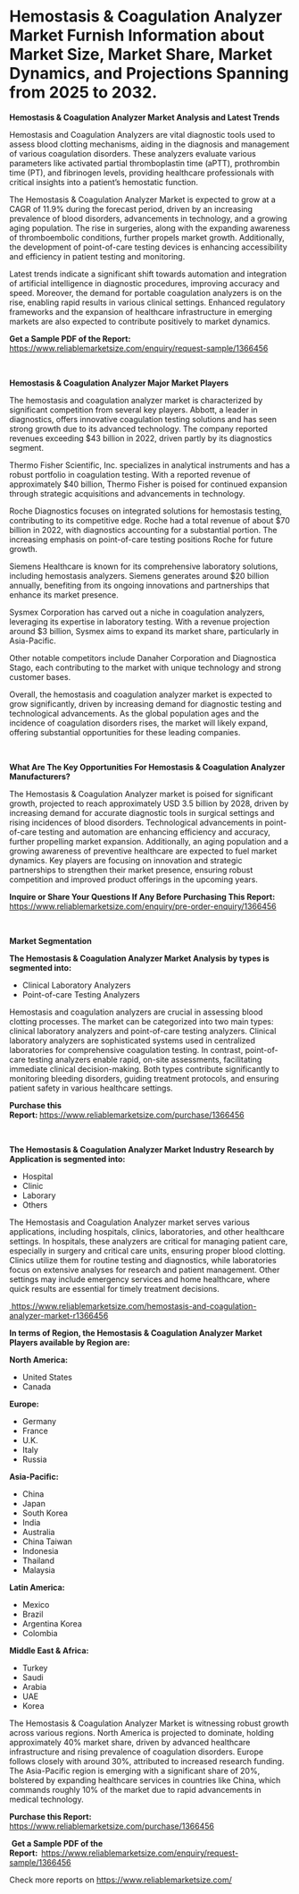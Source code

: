 <p><h1>Hemostasis & Coagulation Analyzer Market Furnish Information about Market Size, Market Share, Market Dynamics, and Projections Spanning from 2025 to 2032.</h1></p><p><strong>Hemostasis & Coagulation Analyzer Market Analysis and Latest Trends</strong></p>
<p><p>Hemostasis and Coagulation Analyzers are vital diagnostic tools used to assess blood clotting mechanisms, aiding in the diagnosis and management of various coagulation disorders. These analyzers evaluate various parameters like activated partial thromboplastin time (aPTT), prothrombin time (PT), and fibrinogen levels, providing healthcare professionals with critical insights into a patient’s hemostatic function.</p><p>The Hemostasis & Coagulation Analyzer Market is expected to grow at a CAGR of 11.9% during the forecast period, driven by an increasing prevalence of blood disorders, advancements in technology, and a growing aging population. The rise in surgeries, along with the expanding awareness of thromboembolic conditions, further propels market growth. Additionally, the development of point-of-care testing devices is enhancing accessibility and efficiency in patient testing and monitoring.</p><p>Latest trends indicate a significant shift towards automation and integration of artificial intelligence in diagnostic procedures, improving accuracy and speed. Moreover, the demand for portable coagulation analyzers is on the rise, enabling rapid results in various clinical settings. Enhanced regulatory frameworks and the expansion of healthcare infrastructure in emerging markets are also expected to contribute positively to market dynamics.</p></p>
<p><strong>Get a Sample PDF of the Report:&nbsp;</strong> <a href="https://www.reliablemarketsize.com/enquiry/request-sample/1366456?utm_campaign=3045&utm_medium=2&utm_source=Github&utm_content=ia&utm_term=22032025&utm_id=hemostasis-coagulation-analyzer">https://www.reliablemarketsize.com/enquiry/request-sample/1366456</a></p>
<p>&nbsp;</p>
<p><strong>Hemostasis & Coagulation Analyzer Major Market Players</strong></p>
<p><p>The hemostasis and coagulation analyzer market is characterized by significant competition from several key players. Abbott, a leader in diagnostics, offers innovative coagulation testing solutions and has seen strong growth due to its advanced technology. The company reported revenues exceeding $43 billion in 2022, driven partly by its diagnostics segment.</p><p>Thermo Fisher Scientific, Inc. specializes in analytical instruments and has a robust portfolio in coagulation testing. With a reported revenue of approximately $40 billion, Thermo Fisher is poised for continued expansion through strategic acquisitions and advancements in technology.</p><p>Roche Diagnostics focuses on integrated solutions for hemostasis testing, contributing to its competitive edge. Roche had a total revenue of about $70 billion in 2022, with diagnostics accounting for a substantial portion. The increasing emphasis on point-of-care testing positions Roche for future growth.</p><p>Siemens Healthcare is known for its comprehensive laboratory solutions, including hemostasis analyzers. Siemens generates around $20 billion annually, benefiting from its ongoing innovations and partnerships that enhance its market presence.</p><p>Sysmex Corporation has carved out a niche in coagulation analyzers, leveraging its expertise in laboratory testing. With a revenue projection around $3 billion, Sysmex aims to expand its market share, particularly in Asia-Pacific.</p><p>Other notable competitors include Danaher Corporation and Diagnostica Stago, each contributing to the market with unique technology and strong customer bases.</p><p>Overall, the hemostasis and coagulation analyzer market is expected to grow significantly, driven by increasing demand for diagnostic testing and technological advancements. As the global population ages and the incidence of coagulation disorders rises, the market will likely expand, offering substantial opportunities for these leading companies.</p></p>
<p>&nbsp;</p>
<p><strong>What Are The Key Opportunities For Hemostasis & Coagulation Analyzer Manufacturers?</strong></p>
<p><p>The Hemostasis & Coagulation Analyzer market is poised for significant growth, projected to reach approximately USD 3.5 billion by 2028, driven by increasing demand for accurate diagnostic tools in surgical settings and rising incidences of blood disorders. Technological advancements in point-of-care testing and automation are enhancing efficiency and accuracy, further propelling market expansion. Additionally, an aging population and a growing awareness of preventive healthcare are expected to fuel market dynamics. Key players are focusing on innovation and strategic partnerships to strengthen their market presence, ensuring robust competition and improved product offerings in the upcoming years.</p></p>
<p><strong>Inquire or Share Your Questions If Any Before Purchasing This Report:</strong> <a href="https://www.reliablemarketsize.com/enquiry/pre-order-enquiry/1366456?utm_campaign=3045&utm_medium=2&utm_source=Github&utm_content=ia&utm_term=22032025&utm_id=hemostasis-coagulation-analyzer">https://www.reliablemarketsize.com/enquiry/pre-order-enquiry/1366456</a></p>
<p>&nbsp;</p>
<p><strong>Market Segmentation</strong></p>
<p><strong>The Hemostasis & Coagulation Analyzer Market Analysis by types is segmented into:</strong></p>
<p><ul><li>Clinical Laboratory Analyzers</li><li>Point-of-care Testing Analyzers</li></ul></p>
<p><p>Hemostasis and coagulation analyzers are crucial in assessing blood clotting processes. The market can be categorized into two main types: clinical laboratory analyzers and point-of-care testing analyzers. Clinical laboratory analyzers are sophisticated systems used in centralized laboratories for comprehensive coagulation testing. In contrast, point-of-care testing analyzers enable rapid, on-site assessments, facilitating immediate clinical decision-making. Both types contribute significantly to monitoring bleeding disorders, guiding treatment protocols, and ensuring patient safety in various healthcare settings.</p></p>
<p><strong>Purchase this Report:&nbsp;</strong><a href="https://www.reliablemarketsize.com/purchase/1366456?utm_campaign=3045&utm_medium=2&utm_source=Github&utm_content=ia&utm_term=22032025&utm_id=hemostasis-coagulation-analyzer">https://www.reliablemarketsize.com/purchase/1366456</a></p>
<p>&nbsp;</p>
<p><strong>The Hemostasis & Coagulation Analyzer Market Industry Research by Application is segmented into:</strong></p>
<p><ul><li>Hospital</li><li>Clinic</li><li>Laborary</li><li>Others</li></ul></p>
<p><p>The Hemostasis and Coagulation Analyzer market serves various applications, including hospitals, clinics, laboratories, and other healthcare settings. In hospitals, these analyzers are critical for managing patient care, especially in surgery and critical care units, ensuring proper blood clotting. Clinics utilize them for routine testing and diagnostics, while laboratories focus on extensive analyses for research and patient management. Other settings may include emergency services and home healthcare, where quick results are essential for timely treatment decisions.</p></p>
<p><a href="https://www.reliablemarketsize.com/hemostasis-and-coagulation-analyzer-market-r1366456?utm_campaign=3045&utm_medium=2&utm_source=Github&utm_content=ia&utm_term=22032025&utm_id=hemostasis-coagulation-analyzer">&nbsp;https://www.reliablemarketsize.com/hemostasis-and-coagulation-analyzer-market-r1366456</a></p>
<p><strong>In terms of Region, the Hemostasis & Coagulation Analyzer Market Players available by Region are:</strong></p>
<p>
    <p> <strong> North America: </strong>
        <ul>
            <li>United States</li>
            <li>Canada</li>
        </ul>
        </p> 
    <p> <strong> Europe: </strong>
        <ul>
            <li>Germany</li>
            <li>France</li>
            <li>U.K.</li>
            <li>Italy</li>
            <li>Russia</li>
        </ul>
        </p> 
    <p> <strong> Asia-Pacific: </strong>
        <ul>
            <li>China</li>
            <li>Japan</li>
            <li>South Korea</li>
            <li>India</li>
            <li>Australia</li>
            <li>China Taiwan</li>
            <li>Indonesia</li>
            <li>Thailand</li>
            <li>Malaysia</li>
        </ul>
        </p> 
    <p> <strong> Latin America: </strong>
        <ul>
            <li>Mexico</li>
            <li>Brazil</li>
            <li>Argentina Korea</li>
            <li>Colombia</li>
        </ul>
        </p> 
    <p> <strong> Middle East & Africa: </strong>
        <ul>
            <li>Turkey</li>
            <li>Saudi</li>
            <li>Arabia</li>
            <li>UAE</li>
            <li>Korea</li>
        </ul>
    </p>
    </p>
<p><p>The Hemostasis & Coagulation Analyzer Market is witnessing robust growth across various regions. North America is projected to dominate, holding approximately 40% market share, driven by advanced healthcare infrastructure and rising prevalence of coagulation disorders. Europe follows closely with around 30%, attributed to increased research funding. The Asia-Pacific region is emerging with a significant share of 20%, bolstered by expanding healthcare services in countries like China, which commands roughly 10% of the market due to rapid advancements in medical technology.</p></p>
<p><strong>Purchase this Report: </strong><a href="https://www.reliablemarketsize.com/purchase/1366456?utm_campaign=3045&utm_medium=2&utm_source=Github&utm_content=ia&utm_term=22032025&utm_id=hemostasis-coagulation-analyzer">https://www.reliablemarketsize.com/purchase/1366456</a></p>
<p>&nbsp;<strong>Get a Sample PDF of the Report:&nbsp;&nbsp;</strong><a href="https://www.reliablemarketsize.com/enquiry/request-sample/1366456?utm_campaign=3045&utm_medium=2&utm_source=Github&utm_content=ia&utm_term=22032025&utm_id=hemostasis-coagulation-analyzer">https://www.reliablemarketsize.com/enquiry/request-sample/1366456</a></p>
<p><strong></strong></p>
<p>Check more reports on <a href="https://www.reliablemarketsize.com/?utm_campaign=3045&utm_medium=2&utm_source=Github&utm_content=ia&utm_term=22032025&utm_id=hemostasis-coagulation-analyzer">https://www.reliablemarketsize.com/</a></p>
